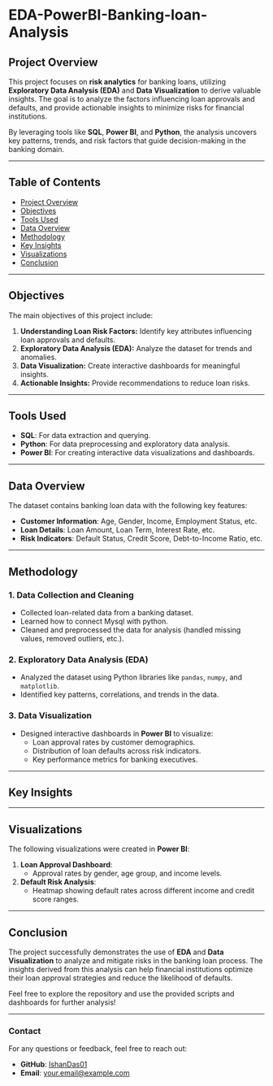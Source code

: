 # EDA-PowerBI-Banking-loan-Analysis

## Project Overview
This project focuses on **risk analytics** for banking loans, utilizing **Exploratory Data Analysis (EDA)** and **Data Visualization** to derive valuable insights. The goal is to analyze the factors influencing loan approvals and defaults, and provide actionable insights to minimize risks for financial institutions.

By leveraging tools like **SQL**, **Power BI**, and **Python**, the analysis uncovers key patterns, trends, and risk factors that guide decision-making in the banking domain.

---

## Table of Contents
- [Project Overview](#project-overview)
- [Objectives](#objectives)
- [Tools Used](#tools-used)
- [Data Overview](#data-overview)
- [Methodology](#methodology)
- [Key Insights](#key-insights)
- [Visualizations](#visualizations)
- [Conclusion](#conclusion)

---

## Objectives
The main objectives of this project include:
1. **Understanding Loan Risk Factors:** Identify key attributes influencing loan approvals and defaults.
2. **Exploratory Data Analysis (EDA):** Analyze the dataset for trends and anomalies.
3. **Data Visualization:** Create interactive dashboards for meaningful insights.
4. **Actionable Insights:** Provide recommendations to reduce loan risks.

---

## Tools Used
- **SQL**: For data extraction and querying.
- **Python**: For data preprocessing and exploratory data analysis.
- **Power BI**: For creating interactive data visualizations and dashboards.

---

## Data Overview
The dataset contains banking loan data with the following key features:
- **Customer Information**: Age, Gender, Income, Employment Status, etc.
- **Loan Details**: Loan Amount, Loan Term, Interest Rate, etc.
- **Risk Indicators**: Default Status, Credit Score, Debt-to-Income Ratio, etc.

---

## Methodology
### 1. Data Collection and Cleaning
- Collected loan-related data from a banking dataset.
- Learned how to connect Mysql with python.
- Cleaned and preprocessed the data for analysis (handled missing values, removed outliers, etc.).

### 2. Exploratory Data Analysis (EDA)
- Analyzed the dataset using Python libraries like `pandas`, `numpy`, and `matplotlib`.
- Identified key patterns, correlations, and trends in the data.

### 3. Data Visualization
- Designed interactive dashboards in **Power BI** to visualize:
  - Loan approval rates by customer demographics.
  - Distribution of loan defaults across risk indicators.
  - Key performance metrics for banking executives.

---

## Key Insights


---

## Visualizations
The following visualizations were created in **Power BI**:
1. **Loan Approval Dashboard**:
   - Approval rates by gender, age group, and income levels.
2. **Default Risk Analysis**:
   - Heatmap showing default rates across different income and credit score ranges.

---


## Conclusion
The project successfully demonstrates the use of **EDA** and **Data Visualization** to analyze and mitigate risks in the banking loan process. The insights derived from this analysis can help financial institutions optimize their loan approval strategies and reduce the likelihood of defaults.

Feel free to explore the repository and use the provided scripts and dashboards for further analysis!

---

### Contact
For any questions or feedback, feel free to reach out:
- **GitHub**: [IshanDas01](https://github.com/IshanDas01)
- **Email**: [your.email@example.com](mailto:your.email@example.com)
